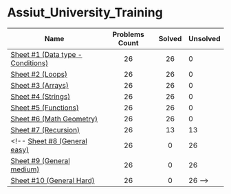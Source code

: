 # Assiut_University_Training

| Name | Problems Count | Solved | Unsolved
|---|:---:|:---:|---|
[Sheet #1 (Data type - Conditions)](https://codeforces.com/group/MWSDmqGsZm/contest/219158)|26|26|0
[Sheet #2 (Loops)](https://codeforces.com/group/MWSDmqGsZm/contest/219432)|26|26|0
[Sheet #3 (Arrays)](https://codeforces.com/group/MWSDmqGsZm/contest/219774)|26|26|0
[Sheet #4 (Strings)](https://codeforces.com/group/MWSDmqGsZm/contest/219856)|26|26|0
[Sheet #5 (Functions)](https://codeforces.com/group/MWSDmqGsZm/contest/223205)|26|26|0
[Sheet #6 (Math Geometry)](https://codeforces.com/group/MWSDmqGsZm/contest/223338)|26|26|0
[Sheet #7 (Recursion)](https://codeforces.com/group/MWSDmqGsZm/contest/223339)|26|13|13
<!-- [Sheet #8 (General easy)](https://codeforces.com/group/MWSDmqGsZm/contest/223206)|26|0|26
[Sheet #9 (General medium)](https://codeforces.com/group/MWSDmqGsZm/contest/223207)|26|0|26
[Sheet #10 (General Hard)](https://codeforces.com/group/MWSDmqGsZm/contest/223340)|26|0|26 -->






